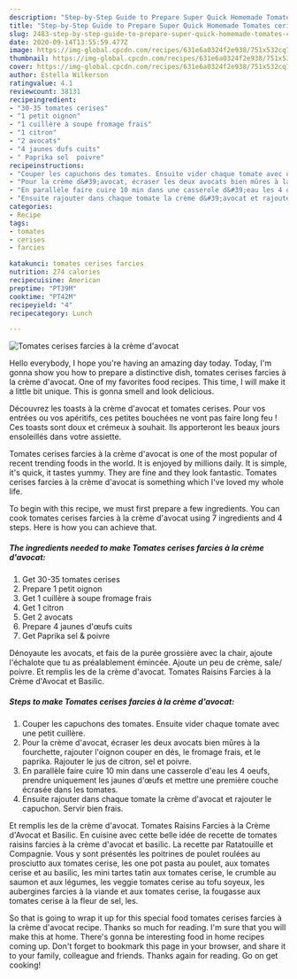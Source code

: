 ```yaml
---
description: "Step-by-Step Guide to Prepare Super Quick Homemade Tomates cerises farcies à la crème d&amp;#39;avocat"
title: "Step-by-Step Guide to Prepare Super Quick Homemade Tomates cerises farcies à la crème d&amp;#39;avocat"
slug: 2483-step-by-step-guide-to-prepare-super-quick-homemade-tomates-cerises-farcies-a-la-creme-d-and-39-avocat
date: 2020-09-14T13:55:59.477Z
image: https://img-global.cpcdn.com/recipes/631e6a0324f2e938/751x532cq70/tomates-cerises-farcies-a-la-creme-davocat-photo-principale-de-la-recette.jpg
thumbnail: https://img-global.cpcdn.com/recipes/631e6a0324f2e938/751x532cq70/tomates-cerises-farcies-a-la-creme-davocat-photo-principale-de-la-recette.jpg
cover: https://img-global.cpcdn.com/recipes/631e6a0324f2e938/751x532cq70/tomates-cerises-farcies-a-la-creme-davocat-photo-principale-de-la-recette.jpg
author: Estella Wilkerson
ratingvalue: 4.1
reviewcount: 38131
recipeingredient:
- "30-35 tomates cerises"
- "1 petit oignon"
- "1 cuillère à soupe fromage frais"
- "1 citron"
- "2 avocats"
- "4 jaunes dufs cuits"
- " Paprika sel  poivre"
recipeinstructions:
- "Couper les capuchons des tomates. Ensuite vider chaque tomate avec une petit cuillère."
- "Pour la crème d&#39;avocat, écraser les deux avocats bien mûres à la fourchette, rajouter l&#39;oignon couper en dés, le fromage frais, et le paprika. Rajouter le jus de citron, sel et poivre."
- "En parallèle faire cuire 10 min dans une casserole d&#39;eau les 4 oeufs, prendre uniquement les jaunes d&#39;œufs et mettre une première couche écrasée dans les tomates."
- "Ensuite rajouter dans chaque tomate la crème d&#39;avocat et rajouter le capuchon. Servir bien frais."
categories:
- Recipe
tags:
- tomates
- cerises
- farcies

katakunci: tomates cerises farcies 
nutrition: 274 calories
recipecuisine: American
preptime: "PT39M"
cooktime: "PT42M"
recipeyield: "4"
recipecategory: Lunch

---
```



![Tomates cerises farcies à la crème d&#39;avocat](https://img-global.cpcdn.com/recipes/631e6a0324f2e938/751x532cq70/tomates-cerises-farcies-a-la-creme-davocat-photo-principale-de-la-recette.jpg)

Hello everybody, I hope you're having an amazing day today. Today, I'm gonna show you how to prepare a distinctive dish, tomates cerises farcies à la crème d&#39;avocat. One of my favorites food recipes. This time, I will make it a little bit unique. This is gonna smell and look delicious.

Découvrez les toasts à la crème d&#39;avocat et tomates cerises. Pour vos entrées ou vos apéritifs, ces petites bouchées ne vont pas faire long feu ! Ces toasts sont doux et crémeux à souhait. Ils apporteront les beaux jours ensoleillés dans votre assiette.

Tomates cerises farcies à la crème d&#39;avocat is one of the most popular of recent trending foods in the world. It is enjoyed by millions daily. It is simple, it's quick, it tastes yummy. They are fine and they look fantastic. Tomates cerises farcies à la crème d&#39;avocat is something which I've loved my whole life.


To begin with this recipe, we must first prepare a few ingredients. You can cook tomates cerises farcies à la crème d&#39;avocat using 7 ingredients and 4 steps. Here is how you can achieve that.

<!--inarticleads1-->

##### The ingredients needed to make Tomates cerises farcies à la crème d&#39;avocat:

1. Get 30-35 tomates cerises
1. Prepare 1 petit oignon
1. Get 1 cuillère à soupe fromage frais
1. Get 1 citron
1. Get 2 avocats
1. Prepare 4 jaunes d&#39;œufs cuits
1. Get  Paprika sel &amp; poivre


Dénoyaute les avocats, et fais de la purée grossière avec la chair, ajoute l&#39;échalote que tu as préalablement émincée. Ajoute un peu de crème, sale/ poivre. Et remplis les de la crème d&#39;avocat. Tomates Raisins Farcies à la Crème d&#39;Avocat et Basilic. 

<!--inarticleads2-->

##### Steps to make Tomates cerises farcies à la crème d&#39;avocat:

1. Couper les capuchons des tomates. Ensuite vider chaque tomate avec une petit cuillère.
1. Pour la crème d&#39;avocat, écraser les deux avocats bien mûres à la fourchette, rajouter l&#39;oignon couper en dés, le fromage frais, et le paprika. Rajouter le jus de citron, sel et poivre.
1. En parallèle faire cuire 10 min dans une casserole d&#39;eau les 4 oeufs, prendre uniquement les jaunes d&#39;œufs et mettre une première couche écrasée dans les tomates.
1. Ensuite rajouter dans chaque tomate la crème d&#39;avocat et rajouter le capuchon. Servir bien frais.


Et remplis les de la crème d&#39;avocat. Tomates Raisins Farcies à la Crème d&#39;Avocat et Basilic. En cuisine avec cette belle idée de recette de tomates raisins farcies à la crème d&#39;avocat et basilic. La recette par Ratatouille et Compagnie. Vous y sont présentés les poitrines de poulet roulées au prosciutto aux tomates cerise, les one pot pasta au poulet, aux tomates cerise et au basilic, les mini tartes tatin aux tomates cerise, le crumble au saumon et aux légumes, les veggie tomates cerise au tofu soyeux, les aubergines farcies à la viande et aux tomates cerise, la fougasse aux tomates cerise à la fleur de sel, les. 

So that is going to wrap it up for this special food tomates cerises farcies à la crème d&#39;avocat recipe. Thanks so much for reading. I'm sure that you will make this at home. There's gonna be interesting food in home recipes coming up. Don't forget to bookmark this page in your browser, and share it to your family, colleague and friends. Thanks again for reading. Go on get cooking!
